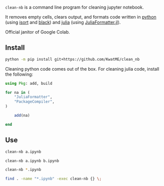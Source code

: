 `clean-nb` is a command line program for cleaning jupyter notebook.

It removes empty cells, clears output, and formats code written in [python](https://www.python.org) (using [isort](https://github.com/timothycrosley/isort) and [black](https://github.com/ambv/black)) and [julia](https://julialang.org) (using [JuliaFormatter.jl](https://github.com/domluna/JuliaFormatter.jl)).

Official janitor of Google Colab.

## Install

```sh
python -m pip install git+https://github.com/KwatME/clean_nb
```

Cleaning python code comes out of the box.
For cleaning julia code, install the following:

```julia
using Pkg: add, build

for na in (
    "JuliaFormatter",
    "PackageCompiler",
)

    add(na)

end
```

## Use

```sh
clean-nb a.ipynb
```

```sh
clean-nb a.ipynb b.ipynb
```

```sh
clean-nb *.ipynb
```

```sh
find . -name "*.ipynb" -exec clean-nb {} \;
```
